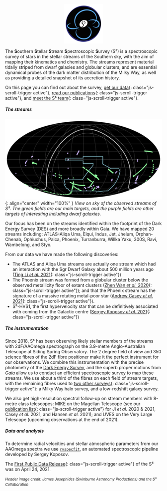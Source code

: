 
<p align="center"><img src="assets/img/s5logo.png" width="25%"></p>

The **S**outhern **S**tellar **S**tream **S**pectroscopic **S**urvey (S⁵) is a spectroscopic survey of stars in the stellar streams of the Southern sky, with the aim of mapping their kinematics and chemistry. The streams represent material tidally striped from dwarf galaxies and globular clusters, and are essential dynamical probes of the dark matter distribution of the Milky Way, as well as providing a detailed snapshot of its accretion history.

On this page you can find out about the survey, [get our data](#data){: class="js-scroll-trigger active"}, [read our publications](#publications){: class="js-scroll-trigger active"}, and [meet the S⁵ team](#team){: class="js-scroll-trigger active"}.

##### The streams
![View on the sky of the observed streams of S⁵.](assets/img/sky_footprint.png "View on the sky of the observed streams of S⁵."){: align="center" width="100%" }
*View on sky of the observed streams of S⁵. The green fields are our main targets, and the purple fields are other targets of interesting including dwarf galaxies.*

Our focus has been on the streams identified within the footprint of the Dark Energy Survey (DES) and more broadly within Gaia. We have mapped 20 streams including: ATLAS-Aliqa Uma, Elqui, Indus, Jet, Jhelum, Orphan-Chenab, Ophiuchus, Palca, Phoenix, Turranburra, Willka Yaku, 300S, Ravi, Wambelong, and Styx.

From our data we have made the following discoveries:
* The ATLAS and Aliqa Uma streams are actually one stream which had an interaction with the Sgr Dwarf Galaxy about 500 million years ago ([Ting Li *et al.* 2021](#publications){: class="js-scroll-trigger active"})
* The Phoenix stream was formed from a globular cluster below the observed metallicity floor of extant clusters ([Zhen Wan *et al.* 2020](#publications){: class="js-scroll-trigger active"}); and that the Phoenix stream has the signature of a massive rotating metal-poor star ([Andrew Casey *et al.* 2021](#publications){: class="js-scroll-trigger active"}).
* S⁵-HVS1, the first hypervelocity star that can be definitively associated with coming from the Galactic centre ([Sergey Koposov *et al.* 2021](#publications){: class="js-scroll-trigger active"})

##### The instrumentation
Since 2018, S⁵ has been observing likely stellar members of the streams with 2dF/AAOmega spectrograph on the 3.9-metre Anglo-Australian Telescope at Siding Spring Observatory. The 2 degree field of view and 350 science fibres of the 2dF fibre positioner make it the perfect instrument for our observations. We combine this instrumentation with the precise photometry of the [Dark Energy Survey](https://www.darkenergysurvey.org), and the superb proper motions from [*Gaia*](https://sci.esa.int/web/gaia) allow us to conduct an efficient spectroscopic survey to map these streams. We use about a third of the fibres on each field of stream targets, with the remaining fibres used to [two other surveys](#surveys){: class="js-scroll-trigger active"}: a Milky Way halo survey, and a low-redshift galaxy survey.

We also get high-resolution spectral follow-up on stream members with 8-metre class telescopes: MIKE on the Magellan Telescope (see our [publication list](#publications){: class="js-scroll-trigger active"} for Ji *et al.* 2020 & 2021, Casey *et al.* 2021, and Hansen *et al.* 2021); and UVES on the Very Large Telescope (upcoming observations at the end of 2021).

##### Data and analysis

To determine radial velocities and stellar atmospheric parameters from our AAOmega spectra we use [`rvspecfit`](https://github.com/segasai/rvspecfit/), an automated spectroscopic pipeline developed by Sergey Koposov.

The [First Public Data Release](#data){: class="js-scroll-trigger active"} of the S⁵ was on April 24, 2021.

<small>*Header image credit: James Josephides (Swinburne Astronomy Productions) and the S⁵ Collaboration*</small>
